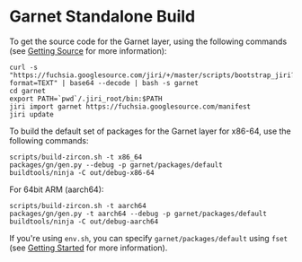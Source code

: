 Garnet Standalone Build
=======================

To get the source code for the Garnet layer, using the following commands (see [Getting Source](https://fuchsia.googlesource.com/docs/+/master/getting_source.md) for more
information):

```
curl -s "https://fuchsia.googlesource.com/jiri/+/master/scripts/bootstrap_jiri?format=TEXT" | base64 --decode | bash -s garnet
cd garnet
export PATH=`pwd`/.jiri_root/bin:$PATH
jiri import garnet https://fuchsia.googlesource.com/manifest
jiri update
```

To build the default set of packages for the Garnet layer for x86-64, use the following
commands:

```
scripts/build-zircon.sh -t x86_64
packages/gn/gen.py --debug -p garnet/packages/default
buildtools/ninja -C out/debug-x86-64
```

For 64bit ARM (aarch64):

```
scripts/build-zircon.sh -t aarch64
packages/gn/gen.py -t aarch64 --debug -p garnet/packages/default
buildtools/ninja -C out/debug-aarch64
```

If you're using `env.sh`, you can specify `garnet/packages/default` using
`fset` (see [Getting Started](https://fuchsia.googlesource.com/docs/+/master/getting_started.md#setup-build-environment) for more information).
